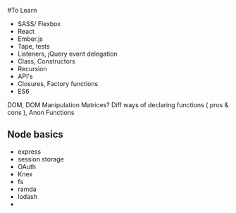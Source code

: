 #To Learn

- SASS/ Flexbox
- React
- Ember.js
- Tape, tests
- Listeners, jQuery event delegation
- Class, Constructors
- Recursion
- API's
- Closures, Factory functions
- ES6

DOM, DOM Manipulation
Matrices?
Diff ways of declaring functions ( pros & cons ), Anon Functions

## Node basics
- express
- session storage
- OAuth
- Knex
- fs
- ramda
- lodash
- 
